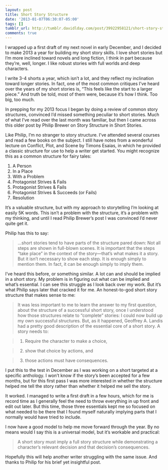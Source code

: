 ```yaml
---
layout: post
title: Short Story Structure
date: '2013-01-07T06:30:07-05:00'
tags: []
tumblr_url: http://tumblr.davidlday.com/post/39922958121/short-story-structure
comments: true
---
```

I wrapped up a first draft of my next novel in early December, and I decided to make 2013 a year for building my short story skills. I love short stories but I’m more inclined toward novels and long fiction, I think in part because they’re, well, longer. I like robust stories with full worlds and deep characters.

I write 3-4 shorts a year, which isn’t a lot, and they reflect my inclination toward longer stories. In fact, one of the most common critiques I’ve heard over the years of my short stories is, “This feels like the start to a larger piece.” And truth be told, most of them were, because it’s how I think. Too big, too much.

In prepping for my 2013 focus I began by doing a review of common story structures, convinced I’d missed something peculiar to short stories. Much of what I’ve read over the last month was familiar, but then I came across this older post by Philip Brewer on Story Structure in Short Stories.

Like Philip, I’m no stranger to story structure. I’ve attended several courses and read a few books on the subject. I still have notes from a wonderful lecture on Conflict, Plot, and Scene by Timons Esaias, in which he provided a classic structure for use to help a writer get started. You might recognize this as a common structure for fairy tales:

1. A Person
2. In a Place
3. With a Problem
4. Protagonist Strives & Fails
5. Protagonist Strives & Fails
6. Protagonist Strives & Succeeds (or Fails)
7. Resolution

It’s a valuable structure, but with my approach to storytelling I’m looking at easily 5K words. This isn’t a problem with the structure, it’s a problem with my thinking, and until I read Philip Brewer’s post I was convinced I’d never quite get it.

Philip has this to say:

> …short stories tend to have parts of the structure pared down: Not all steps are shown in full-blown scenes. It is important that the steps “take place” in the context of the story—that’s what makes it a story. But it isn’t necessary to show each step. It is enough simply to mention them. In fact, it can be enough simply to imply them.

I’ve heard this before, or something similar. A lot can and should be implied in a short story. My problem is in figuring out what can be implied and what’s essential. I can see this struggle as I look back over my work. But it’s what Philip says later that cracked it for me. An honest-to-god short story structure that makes sense to me:

> It was less important to me to learn the answer to my first question, about the structure of a successful short story, once I understood how those structures relate to “complete” stories: I could now build up my own successful structures. But, as it happened, Geoffrey A. Landis had a pretty good description of the essential core of a short story. A story needs to:

> 1. Require the character to make a choice,

> 2. show that choice by actions, and

> 3. those actions must have consequences.

I put this to the test in December as I was working on a short targeted at a specific anthology. I won’t know if the story’s been accepted for a few months, but for this first pass I was more interested in whether the structure helped me tell the story rather than whether it helped me sell the story.

It worked. I managed to write a first draft in a few hours, which for me is record time as I generally feel the need to throw everything in up front and edit out later. But this time, those three essentials kept me so focused on what needed to be there that I found myself naturally implying parts that I normally would have tried to include.

I now have a good model to help me move forward through the year. By no means would I say this is a universal model, but it’s workable and practical:

> A short story must imply a full story structure while demonstrating a character’s relevant decision and that decision’s consequences.

Hopefully this will help another writer struggling with the same issue. And thanks to Philip for his brief yet insightful post.
